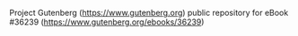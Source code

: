 Project Gutenberg (https://www.gutenberg.org) public repository for eBook #36239 (https://www.gutenberg.org/ebooks/36239)
